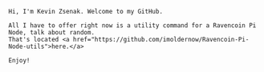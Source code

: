 
    Hi, I'm Kevin Zsenak. Welcome to my GitHub.

    All I have to offer right now is a utility command for a Ravencoin Pi Node, talk about random.
    That's located <a href="https://github.com/imoldernow/Ravencoin-Pi-Node-utils">here.</a>
    
    Enjoy!